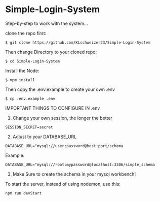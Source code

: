 # Simple-Login-System

Step-by-step to work with the system...

clone the repo first:
```git
$ git clone https://github.com/KLschweizer23/Simple-Login-System
```

Then change Directory to your cloned repo:
```git
$ cd Simple-Login-System
```

Install the Node:
```git
$ npm install
```

Then copy the .env.example to create your own .env
```git
$ cp .env.example .env
```

IMPORTANT THINGS TO CONFIGURE IN .env

1. Change your own session, the longer the better
```
SESSION_SECRET=secret
```

2. Adjust to your DATABASE_URL
```
DATABASE_URL="mysql://user:password@host:port/schema
```
Example:
```
DATABASE_URL="mysql://root:mypassword@localhost:3306/simple_schema
```

3. Make Sure to create the schema in your mysql workbench!

To start the server, instead of using nodemon, use this:
```
npm run devStart
```

